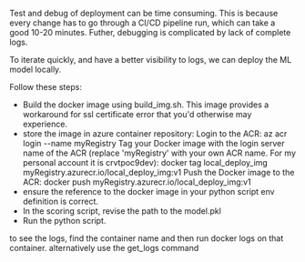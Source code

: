 Test and debug of deployment can be time consuming. This is because every change has to go through a CI/CD pipeline run, which can take a good 10-20 minutes. Futher, debugging is complicated by lack of complete logs.

To iterate quickly, and have a better visibility to logs, we can deploy the ML model locally. 

Follow these steps:
- Build the docker image using build_img.sh. This image provides a workaround for ssl certificate error that you'd otherwise may experience.
- store the image in azure container repository: 
    Login to the ACR: az acr login --name myRegistry
    Tag your Docker image with the login server name of the ACR (replace 'myRegistry' with your own ACR name. For my personal account it is crvtpoc9dev): docker tag local_deploy_img myRegistry.azurecr.io/local_deploy_img:v1
    Push the Docker image to the ACR: docker push myRegistry.azurecr.io/local_deploy_img:v1
- ensure the reference to the docker image in your python script env definition is correct.
- In the scoring script, revise the path to the model.pkl
- Run the python script. 

to see the logs, find the container name and then run docker logs on that container. alternatively use the get_logs command